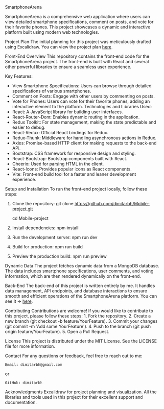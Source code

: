 SmartphoneArena

SmartphoneArena is a comprehensive web application where users can view detailed smartphone specifications, comment on posts, and vote for their favorite phones. This project showcases a dynamic and interactive platform built using modern web technologies.

Project Plan
	The initial planning for this project was meticulously drafted using Excalidraw. You can view the project plan [here](https://excalidraw.com/#room=51082f2d76b1122f1413,U20MP2bYSEocNbaIkg6uqw).

Front-End Overview
	This repository contains the front-end code for the SmartphoneArena project. The front-end is built with React and several other powerful libraries to ensure a seamless user experience.

Key Features:
- View Smartphone Specifications: Users can browse through detailed specifications of various smartphones.
- Comment on Posts: Engage with other users by commenting on posts.
- Vote for Phones: Users can vote for their favorite phones, adding an interactive element to the platform.
Technologies and Libraries Used:
- React: A JavaScript library for building user interfaces.
- React-Router-Dom: Enables dynamic routing in the application.
- Redux Toolkit: For state management, making the state predictable and easier to debug.
- React-Redux: Official React bindings for Redux.
- Redux-Thunk: Middleware for handling asynchronous actions in Redux.
- Axios: Promise-based HTTP client for making requests to the back-end API.
- Bootstrap: CSS framework for responsive design and styling.
- React-Bootstrap: Bootstrap components built with React.
- Cheerio: Used for parsing HTML in the client.
- React-Icons: Provides popular icons as React components.
- Vite: Front-end build tool for a faster and leaner development experience.
  
Setup and Installation
To run the front-end project locally, follow these steps:

1. Clone the repository:
	git clone https://github.com/dimitarbh/Mobile-project.git

	cd Mobile-project

3. Install dependencies:
	npm install

4. Run the development server:
	npm run dev

5. Build for production:
	npm run build

6. Preview the production build:
	npm run preview

Dynamic Data
	The project fetches dynamic data from a MongoDB database. The data includes smartphone specifications, user comments, and voting information, which are then rendered dynamically on the front-end.

Back-End
	The back-end of this project is written entirely by me. It handles data management, API endpoints, and database interactions to ensure smooth and efficient operations of the SmartphoneArena platform. You can see it ->
	[here](https://github.com/dimitarbh/SmartphoneArena-BE).
 
Contributing
	Contributions are welcome! If you would like to contribute to this project, please follow these steps:
	1. Fork the repository.
	2. Create a new branch (git checkout -b feature/YourFeature).
	3. Commit your changes (git commit -m 'Add some YourFeature').
	4. Push to the branch (git push origin feature/YourFeature).
	5. Open a Pull Request.
	   
License
	This project is distributed under the MIT License. See the LICENSE file for more information.

Contact
	For any questions or feedback, feel free to reach out to me:
 
	Email: dimitarbh@gmail.com
 or
 
	GitHub: dimitarbh

Acknowledgments
	Excalidraw for project planning and visualization.
	All the libraries and tools used in this project for their excellent support and documentation.
